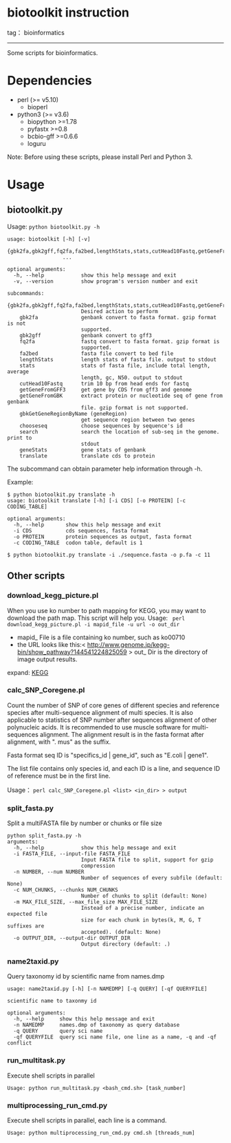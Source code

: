 ﻿# biotoolkit instruction

tag： bioinformatics

---

Some scripts for bioinformatics.

# Dependencies

- perl (>= v5.10)
  - bioperl
- python3 (>= v3.6)
  - biopython >=1.78
  - pyfastx >=0.8
  - bcbio-gff >=0.6.6
  - loguru

 Note: Before using these scripts, please install Perl and Python 3. 

# Usage

## biotoolkit.py

Usage: `python biotoolkit.py -h`

```
usage: biotoolkit [-h] [-v]
                  {gbk2fa,gbk2gff,fq2fa,fa2bed,lengthStats,stats,cutHead10Fastq,getGeneFromGFF3,getGeneFromGBK,gbkGetGeneRegionByName,geneRegion,chooseseq,search,geneStats,translate}
                  ...

optional arguments:
  -h, --help            show this help message and exit
  -v, --version         show program's version number and exit

subcommands:
  {gbk2fa,gbk2gff,fq2fa,fa2bed,lengthStats,stats,cutHead10Fastq,getGeneFromGFF3,getGeneFromGBK,gbkGetGeneRegionByName,geneRegion,chooseseq,search,geneStats,translate}
                        Desired action to perform
    gbk2fa              genbank convert to fasta format. gzip format is not
                        supported.
    gbk2gff             genbank convert to gff3
    fq2fa               fastq convert to fasta format. gzip format is
                        supported.
    fa2bed              fasta file convert to bed file
    lengthStats         length stats of fasta file. output to stdout
    stats               stats of fasta file, include total length, average
                        length, gc, N50. output to stdout
    cutHead10Fastq      trim 10 bp from head ends for fastq
    getGeneFromGFF3     get gene by CDS from gff3 and genome
    getGeneFromGBK      extract protein or nucleotide seq of gene from genbank
                        file. gzip format is not supported.
    gbkGetGeneRegionByName (geneRegion)
                        get sequence region between two genes
    chooseseq           choose sequences by sequence's id
    search              search the location of sub-seq in the genome. print to
                        stdout
    geneStats           gene stats of genbank
    translate           translate cds to protein
```

The subcommand can obtain parameter help information through -h.

Example:

```
$ python biotoolkit.py translate -h
usage: biotoolkit translate [-h] [-i CDS] [-o PROTEIN] [-c CODING_TABLE]

optional arguments:
  -h, --help       show this help message and exit
  -i CDS           cds sequences, fasta format
  -o PROTEIN       protein sequences as output, fasta format
  -c CODING_TABLE  codon table, default is 1
  
$ python biotoolkit.py translate -i ./sequence.fasta -o p.fa -c 11
```



## Other scripts

### download_kegg_picture.pl

When you use ko number to path mapping for KEGG, you may want to download the path map. This script will help you.
Usage: ` perl download_kegg_picture.pl -i mapid_file -u url -o out_dir`
- mapid_ File is a file containing ko number, such as ko00710
- the URL looks like this:< http://www.genome.jp/kegg-bin/show_pathway?144541224825059 >
out_ Dir is the directory of image output results.

expand: [KEGG](http://www.genome.jp/kegg/)

### calc_SNP_Coregene.pl

Count the number of SNP of core genes of different species and reference species after multi-sequence alignment of multi species. It is also applicable to statistics of SNP number after sequences alignment of other polynucleic acids. It is recommended to use muscle software for multi-sequences alignment. The alignment result is in the fasta format after alignment, with ". mus" as the suffix.

Fasta format seq ID is "specifics_id | gene_id", such as "E.coli | gene1". 

The list file contains only species id, and each ID is a line, and sequence ID of reference must be in the first line.

Usage： `perl calc_SNP_Coregene.pl <list> <in_dir> > output`

### split_fasta.py

Split a multiFASTA file by number or chunks or file size

```
python split_fasta.py -h
arguments:
  -h, --help            show this help message and exit
  -i FASTA_FILE, --input-file FASTA_FILE
                        Input FASTA file to split, support for gzip
                        compression
  -n NUMBER, --num NUMBER
                        Number of sequences of every subfile (default: None)
  -c NUM_CHUNKS, --chunks NUM_CHUNKS
                        Number of chunks to split (default: None)
  -m MAX_FILE_SIZE, --max_file_size MAX_FILE_SIZE
                        Instead of a precise number, indicate an expected file
                        size for each chunk in bytes(k, M, G, T suffixes are
                        accepted). (default: None)
  -o OUTPUT_DIR, --output-dir OUTPUT_DIR
                        Output directory (default: .)
```

### name2taxid.py

Query taxonomy id by scientific name from names.dmp

```
usage: name2taxid.py [-h] [-n NAMEDMP] [-q QUERY] [-qf QUERYFILE]

scientific name to taxonmy id

optional arguments:
  -h, --help     show this help message and exit
  -n NAMEDMP     names.dmp of taxonomy as query database
  -q QUERY       query sci name
  -qf QUERYFILE  query sci name file, one line as a name, -q and -qf conflict
```

### run_multitask.py

Execute shell scripts in parallel

```
Usage: python run_multitask.py <bash_cmd.sh> [task_number]
```

### multiprocessing_run_cmd.py

Execute shell scripts in parallel, each line is a command.

```
Usage: python multiprocessing_run_cmd.py cmd.sh [threads_num]
```
